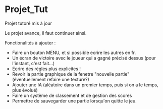 # Projet_Tut

Projet tutoré mis à jour

Le projet avance, il faut continuer ainsi.

Fonctionalités à ajouter :
- Faire un bouton MENU, et si possible ecrire les autres en fr.
- Un écran de victoire avec le joueur qui a gagné précisé dessus (pour l'instant, c'est fait...)
- Ecrire des règles plus explicites !
- Revoir la partie graphique de la fenetre "nouvelle partie" (éventuellement refaire une texture?)
- Ajouter une IA (aléatoire dans un premier temps, puis si on a le temps, plus évolué)
- Faire un système de classement et de gestion des scores
- Permettre de sauvegarder une partie lorsqu'on quitte le jeu.
